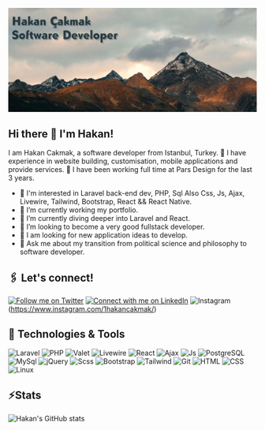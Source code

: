 ![Repository Banner](https://raw.githubusercontent.com/1hakann/1hakann/master/hakan-cakmak-profile-banner-lg.jpg) 


## Hi there 👋 I'm Hakan!

I am Hakan Cakmak, a software developer from Istanbul, Turkey. 🏡 I have experience in website building, customisation, mobile applications and provide services. 💪 I have been working full time at Pars Design for the last 3 years.

- 🧐 I'm interested in Laravel back-end dev, PHP, Sql Also Css, Js, Ajax, Livewire, Tailwind, Bootstrap, React && React Native.
- 🔭 I’m currently working my portfolio.
- 🌱 I’m currently diving deeper into Laravel and React.
- 👯 I’m looking to become a very good fullstack developer.
- 🤔 I am looking for new application ideas to develop.
- 💬 Ask me about my transition from political science and philosophy to software developer.

## 🖇️ Let's connect!

[![Follow me on Twitter](https://img.shields.io/twitter/url/https/twitter.com/ImJupiterr.svg?style=social&label=Follow)](https://twitter.com/ImJupiterr)
[![Connect with me on LinkedIn](https://img.shields.io/badge/Connect-%230077B5.svg?logo=linkedin&style=sociallabel=Connect)](https://www.linkedin.com/in/hakan-cakmak/)
![Instagram](https://img.shields.io/badge/Instagram-%23E4405F.svg?style=for-the-badge&logo=Instagram&logoColor=white)(https://www.instagram.com/1hakancakmak/)

## 🔧 Technologies & Tools

![Laravel](https://img.shields.io/badge/Framework-Laravel-099D91?style=flat&logo=laravel&logoColor=white&color=099D91) ![PHP](https://img.shields.io/badge/coding-php-099D91?style=flat&logo=php&logoColor=white&color=099D91) ![Valet](https://img.shields.io/badge/tools-valet-099D91?style=flat&logo=valet&logoColor=white&color=099D91) ![Livewire](https://img.shields.io/badge/tools-livewire-099D91?style=flat&logo=livewire&logoColor=white&color=099D91) ![React](https://img.shields.io/badge/library-react-099D91?style=flat&logo=react&logoColor=white&color=099D91) ![Ajax](https://img.shields.io/badge/coding-ajax-099D91?style=flat&logo=ajax&logoColor=white&color=099D91) ![Js](https://img.shields.io/badge/coding-javascript-099D91?style=flat&logo=javascript&logoColor=white&color=099D91) ![PostgreSQL](https://img.shields.io/badge/Tools-PostgreSQL-099D91?style=flat&logo=PostgreSQL&logoColor=white&color=099D91) ![MySql](https://img.shields.io/badge/Tools-MySQL-099D91?style=flat&logo=MySQL&logoColor=white&color=099D91) ![jQuery](https://img.shields.io/badge/coding-jquery-099D91?style=flat&logo=jquery&logoColor=white&color=099D91) ![Scss](https://img.shields.io/badge/coding-scss-099D91?style=flat&logo=scss&logoColor=white&color=099D91) ![Bootstrap](https://img.shields.io/badge/library-bootstrap-099D91?style=flat&logo=bootstrap&logoColor=white&color=099D91) ![Tailwind](https://img.shields.io/badge/framework-tailwind-099D91?style=flat&logo=tailwind&logoColor=white&color=099D91) ![Git](https://img.shields.io/badge/tools-git-099D91?style=flat&logo=git&logoColor=white&color=099D91) ![HTML](https://img.shields.io/badge/Code-HTML-099D91?style=flat&logo=html5&logoColor=white&color=099D91) ![CSS](https://img.shields.io/badge/Code-CSS-099D91?style=flat&logo=CSS3&logoColor=white&color=099D91) ![Linux](https://img.shields.io/badge/tools-linux-099D91?style=flat&logo=linux&logoColor=white&color=099D91)

## ⚡Stats

![Hakan's GitHub stats](https://github-readme-stats.vercel.app/api?username=1hakann&show_icons=true&theme=tokyonight&hide_border=true)
